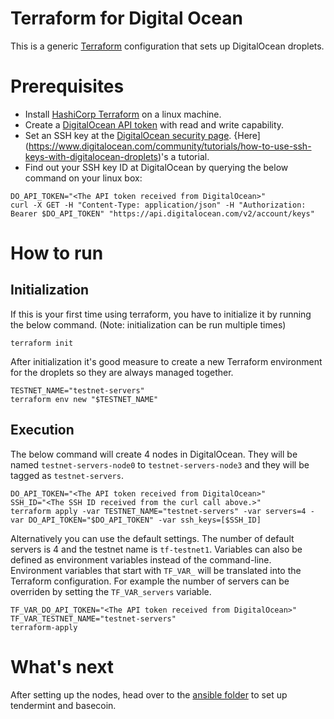 # Terraform for Digital Ocean

This is a generic [Terraform](https://www.terraform.io/) configuration that sets up DigitalOcean droplets.

# Prerequisites

* Install [HashiCorp Terraform](https://www.terraform.io) on a linux machine.
* Create a [DigitalOcean API token](https://cloud.digitalocean.com/settings/api/tokens) with read and write capability.
* Set an SSH key at the [DigitalOcean security page](https://cloud.digitalocean.com/settings/security). {Here](https://www.digitalocean.com/community/tutorials/how-to-use-ssh-keys-with-digitalocean-droplets)'s a tutorial.
* Find out your SSH key ID at DigitalOcean by querying the below command on your linux box:

```
DO_API_TOKEN="<The API token received from DigitalOcean>"
curl -X GET -H "Content-Type: application/json" -H "Authorization: Bearer $DO_API_TOKEN" "https://api.digitalocean.com/v2/account/keys"
```

# How to run

## Initialization
If this is your first time using terraform, you have to initialize it by running the below command. (Note: initialization can be run multiple times)
```
terraform init
```

After initialization it's good measure to create a new Terraform environment for the droplets so they are always managed together.

```
TESTNET_NAME="testnet-servers"
terraform env new "$TESTNET_NAME"
```

## Execution

The below command will create 4 nodes in DigitalOcean. They will be named `testnet-servers-node0` to `testnet-servers-node3` and they will be tagged as `testnet-servers`.
```
DO_API_TOKEN="<The API token received from DigitalOcean>"
SSH_ID="<The SSH ID received from the curl call above.>"
terraform apply -var TESTNET_NAME="testnet-servers" -var servers=4 -var DO_API_TOKEN="$DO_API_TOKEN" -var ssh_keys=[$SSH_ID]
```

Alternatively you can use the default settings. The number of default servers is 4 and the testnet name is `tf-testnet1`. Variables can also be defined as environment variables instead of the command-line. Environment variables that start with `TF_VAR_` will be translated into the Terraform configuration. For example the number of servers can be overriden by setting the `TF_VAR_servers` variable.

```
TF_VAR_DO_API_TOKEN="<The API token received from DigitalOcean>"
TF_VAR_TESTNET_NAME="testnet-servers"
terraform-apply
```

# What's next

After setting up the nodes, head over to the [ansible folder](https://github.com/tendermint/tools) to set up tendermint and basecoin.


